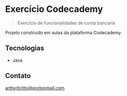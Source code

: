 # Exercício Codecademy


>Exercício de funcionalidades de conta bancaria

Projeto construido em aulas da plataforma Codecademy.


## Tecnologias 

- Java

## Contato

arthyrbritto@protonmail.com